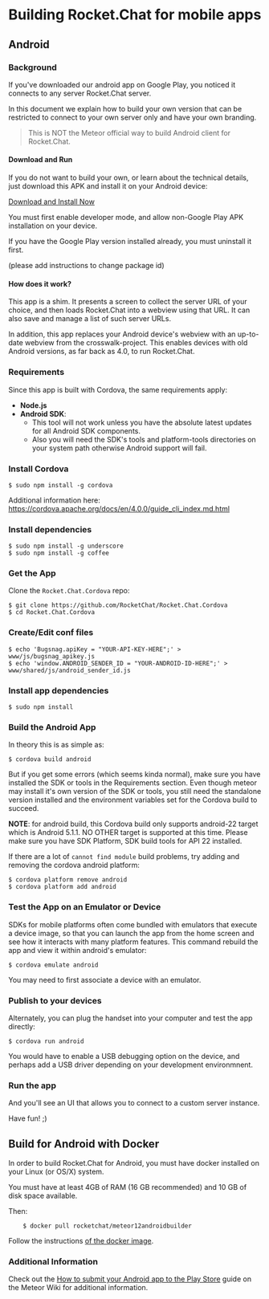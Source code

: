 # Building Rocket.Chat for mobile apps

## Android

### Background

If you've downloaded our android app on Google Play, you noticed it connects to any server Rocket.Chat server.

In this document we explain how to build your own version that can be restricted to connect to your own server only and have your own branding.

> This is NOT the Meteor official way to build Android client for Rocket.Chat.

#### Download and Run

If you do not want to build your own, or learn about the technical details, just download this APK and install it on your Android device:

[Download and Install Now](https://github.com/RocketChat/Rocket.Chat.Cordova/releases/)

You must first enable developer mode, and allow non-Google Play APK installation on your device.

If you have the Google Play version installed already, you must uninstall it first.

(please add instructions to change package id)

#### How does it work?

This app is a shim.  It presents a screen to collect the server URL of your choice, and then loads Rocket.Chat into a webview using that URL.  It can also save and manage a list of such server URLs.

In addition, this app replaces your Android device's webview with an up-to-date webview from the crosswalk-project.  This enables devices with old Android versions, as far back as 4.0, to run Rocket.Chat.

### Requirements

Since this app is built with Cordova, the same requirements apply:

- **Node.js**
- **Android SDK**:
    - This tool will not work unless you have the absolute latest updates for all Android SDK components.
    - Also you will need the SDK's tools and platform-tools directories on your system path otherwise Android support will fail.

### Install Cordova

    $ sudo npm install -g cordova

Additional information here: <https://cordova.apache.org/docs/en/4.0.0/guide_cli_index.md.html>

### Install dependencies

    $ sudo npm install -g underscore
    $ sudo npm install -g coffee

### Get the App

Clone the `Rocket.Chat.Cordova` repo:

    $ git clone https://github.com/RocketChat/Rocket.Chat.Cordova
    $ cd Rocket.Chat.Cordova

### Create/Edit conf files

    $ echo 'Bugsnag.apiKey = "YOUR-API-KEY-HERE";' > www/js/bugsnag_apikey.js
    $ echo 'window.ANDROID_SENDER_ID = "YOUR-ANDROID-ID-HERE";' > www/shared/js/android_sender_id.js

### Install app dependencies

    $ sudo npm install

### Build the Android App

In theory this is as simple as:

    $ cordova build android

But if you get some errors (which seems kinda normal), make sure you have installed the SDK or tools in the Requirements section. Even though meteor may install it's own version of the SDK or tools, you still need the standalone version installed and the environment variables set for the Cordova build to succeed.

**NOTE**: for android build, this Cordova build only supports android-22 target which is Android 5.1.1.  NO OTHER target is supported at this time.  Please make sure you have SDK Platform, SDK build tools for API 22 installed.

If there are a lot of `cannot find module` build problems, try adding and removing the cordova android platform:

    $ cordova platform remove android
    $ cordova platform add android

### Test the App on an Emulator or Device

SDKs for mobile platforms often come bundled with emulators that execute a device image, so that you can launch the app from the home screen and see how it interacts with many platform features. This command rebuild the app and view it within android's emulator:

    $ cordova emulate android

You may need to first associate a device with an emulator.

### Publish to your devices

Alternately, you can plug the handset into your computer and test the app directly:

    $ cordova run android

You would have to enable a USB debugging option on the device, and perhaps add a USB driver depending on your development environmnent.

### Run the app

And you'll see an UI that allows you to connect to a custom server instance.

Have fun! ;)

## Build for Android with Docker

In order to build Rocket.Chat for Android, you must have docker installed on your Linux (or OS/X) system.

You must have at least 4GB of RAM (16 GB recommended) and 10 GB of disk space available.

Then:

```shell
    $ docker pull rocketchat/meteor12androidbuilder
```

Follow the instructions [of the docker image](https://hub.docker.com/r/rocketchat/meteor12androidbuilder/).

### Additional Information

Check out the [How to submit your Android app to the Play Store](https://github.com/meteor/meteor/wiki/How-to-submit-your-Android-app-to-Play-Store) guide on the Meteor Wiki for additional information.
